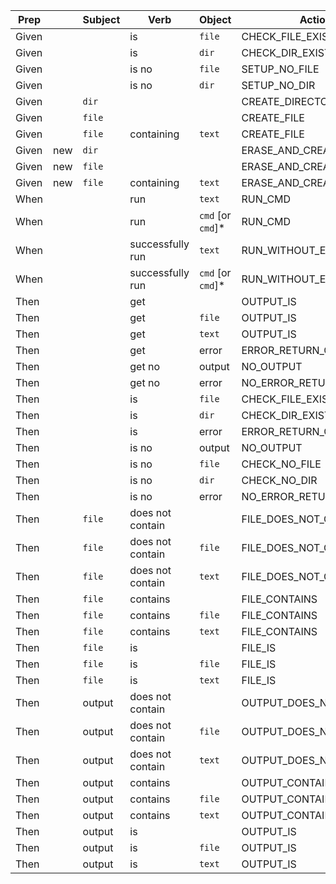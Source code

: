 | Prep  |     |Subject |       Verb       |      Object       |        Action        |  
|-------|-----|--------|------------------|-------------------|----------------------|  
| Given |     |        | is                 | `file`            | CHECK_FILE_EXISTENCE    |  
| Given |     |        | is                 | `dir`             | CHECK_DIR_EXISTENCE     |  
| Given |     |        | is no              | `file`            | SETUP_NO_FILE           |  
| Given |     |        | is no              | `dir`             | SETUP_NO_DIR            |  
| Given |     | `dir`  |                    |                   | CREATE_DIRECTORY        |  
| Given |     | `file` |                    |                   | CREATE_FILE             |  
| Given |     | `file` | containing         | `text`            | CREATE_FILE             |  
| Given | new | `dir`  |                    |                   | ERASE_AND_CREATE        |  
| Given | new | `file` |                    |                   | ERASE_AND_CREATE        |  
| Given | new | `file` | containing         | `text`            | ERASE_AND_CREATE        |  
| When  |     |        | run                | `text`            | RUN_CMD                 |  
| When  |     |        | run                | `cmd` [or `cmd`]* | RUN_CMD                 |  
| When  |     |        | successfully run   | `text`            | RUN_WITHOUT_ERROR       |  
| When  |     |        | successfully run   | `cmd` [or `cmd`]* | RUN_WITHOUT_ERROR       |  
| Then  |     |        | get                |                   | OUTPUT_IS               |  
| Then  |     |        | get                | `file`            | OUTPUT_IS               |  
| Then  |     |        | get                | `text`            | OUTPUT_IS               |  
| Then  |     |        | get                | error             | ERROR_RETURN_CODE       |  
| Then  |     |        | get no             | output            | NO_OUTPUT               |  
| Then  |     |        | get no             | error             | NO_ERROR_RETURN_CODE    |  
| Then  |     |        | is                 | `file`            | CHECK_FILE_EXISTENCE    |  
| Then  |     |        | is                 | `dir`             | CHECK_DIR_EXISTENCE     |  
| Then  |     |        | is                 | error             | ERROR_RETURN_CODE       |  
| Then  |     |        | is no              | output            | NO_OUTPUT               |  
| Then  |     |        | is no              | `file`            | CHECK_NO_FILE           |  
| Then  |     |        | is no              | `dir`             | CHECK_NO_DIR            |  
| Then  |     |        | is no              | error             | NO_ERROR_RETURN_CODE    |  
| Then  |     | `file` | does not contain   |                   | FILE_DOES_NOT_CONTAIN   |  
| Then  |     | `file` | does not contain   | `file`            | FILE_DOES_NOT_CONTAIN   |  
| Then  |     | `file` | does not contain   | `text`            | FILE_DOES_NOT_CONTAIN   |  
| Then  |     | `file` | contains           |                   | FILE_CONTAINS           |  
| Then  |     | `file` | contains           | `file`            | FILE_CONTAINS           |  
| Then  |     | `file` | contains           | `text`            | FILE_CONTAINS           |  
| Then  |     | `file` | is                 |                   | FILE_IS                 |  
| Then  |     | `file` | is                 | `file`            | FILE_IS                 |  
| Then  |     | `file` | is                 | `text`            | FILE_IS                 |  
| Then  |     | output | does not contain   |                   | OUTPUT_DOES_NOT_CONTAIN |  
| Then  |     | output | does not contain   | `file`            | OUTPUT_DOES_NOT_CONTAIN |  
| Then  |     | output | does not contain   | `text`            | OUTPUT_DOES_NOT_CONTAIN |  
| Then  |     | output | contains           |                   | OUTPUT_CONTAINS         |  
| Then  |     | output | contains           | `file`            | OUTPUT_CONTAINS         |  
| Then  |     | output | contains           | `text`            | OUTPUT_CONTAINS         |  
| Then  |     | output | is                 |                   | OUTPUT_IS               |  
| Then  |     | output | is                 | `file`            | OUTPUT_IS               |  
| Then  |     | output | is                 | `text`            | OUTPUT_IS               |  
